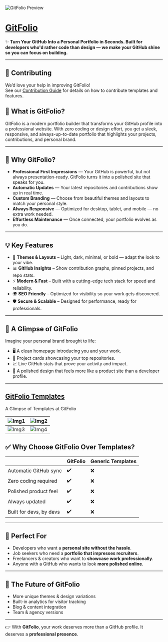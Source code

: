 ![GitFolio Preview](https://gitfolio.in/assets/og.png)

# [GitFolio](https://www.gitfolio.in)

✨ **Turn Your GitHub Into a Personal Portfolio in Seconds. Built for developers who'd rather code than design — we make your GitHub shine so you can focus on building.**

---
## 🤝 Contributing

We’d love your help in improving GitFolio!  
See our [Contribution Guide](./CONTRIBUTING.md) for details on how to contribute templates and features.


## 🚀 What is GitFolio?

GitFolio is a modern portfolio builder that transforms your GitHub profile into a professional website. With zero coding or design effort, you get a sleek, responsive, and always-up-to-date portfolio that highlights your projects, contributions, and personal brand.

---

## 🎯 Why GitFolio?

- **Professional First Impressions** — Your GitHub is powerful, but not always presentation-ready. GitFolio turns it into a polished site that speaks for you.
- **Automatic Updates** — Your latest repositories and contributions show up in real time.
- **Custom Branding** — Choose from beautiful themes and layouts to match your personal style.
- **Always Responsive** — Optimized for desktop, tablet, and mobile — no extra work needed.
- **Effortless Maintenance** — Once connected, your portfolio evolves as you do.

---

## 💡 Key Features

- 🎨 **Themes & Layouts** – Light, dark, minimal, or bold — adapt the look to your vibe.
- 📊 **GitHub Insights** – Show contribution graphs, pinned projects, and repo stats.
- ⚡ **Modern & Fast** – Built with a cutting-edge tech stack for speed and reliability.
- 🌍 **SEO Friendly** – Optimized for visibility so your work gets discovered.
- 🛡️ **Secure & Scalable** – Designed for performance, ready for professionals.

---

## 📸 A Glimpse of GitFolio

Imagine your personal brand brought to life:

- 🖥️ A clean homepage introducing you and your work.
- 📂 Project cards showcasing your top repositories.
- 📈 Live GitHub stats that prove your activity and impact.
- 🎨 A polished design that feels more like a product site than a developer profile.

---

## [GitFolio Templates](https://portfolio.gitfolio.in)

A Glimpse of Templates at GitFolio

| ![Img1](https://pub-7e33da773f24477fad91084ffacf40cb.r2.dev/templates/devpro/preview/desktop-dark.png) | ![Img2](https://pub-7e33da773f24477fad91084ffacf40cb.r2.dev/templates/black-white/preview/desktop-dark.png) |
| ------------------------------------- | -------------------------------------------------- |
| ![Img3](https://pub-7e33da773f24477fad91084ffacf40cb.r2.dev/templates/persona/preview/desktop-dark.png) | ![Img4](https://pub-7e33da773f24477fad91084ffacf40cb.r2.dev/templates/clean-slate/preview/desktop-light.png)       |

## ✅ Why Choose GitFolio Over Templates?

|                         | **GitFolio** | Generic Templates |
| ----------------------- | ------------ | ----------------- |
| Automatic GitHub sync   | ✔️           | ❌                |
| Zero coding required    | ✔️           | ❌                |
| Polished product feel   | ✔️           | ❌                |
| Always updated          | ✔️           | ❌                |
| Built for devs, by devs | ✔️           | ❌                |

---

## 🌟 Perfect For

- Developers who want a **personal site without the hassle**.
- Job seekers who need a **portfolio that impresses recruiters**.
- Freelancers & creators who want to **showcase work professionally**.
- Anyone with a GitHub who wants to look **more polished online**.

---

## 🏁 The Future of GitFolio

- More unique themes & design variations
- Built-in analytics for visitor tracking
- Blog & content integration
- Team & agency versions

---

👉 With **GitFolio**, your work deserves more than a GitHub profile. It deserves a **professional presence**.
